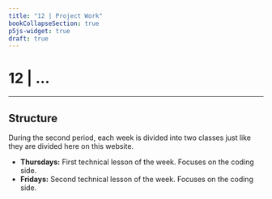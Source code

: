 ```yaml
---
title: "12 | Project Work"
bookCollapseSection: true
p5js-widget: true
draft: true
---
```


# 12 | ...

---

## Structure

During the second period, each week is divided into two classes just like they are divided here on this website.

- **Thursdays:** First technical lesson of the week. Focuses on the coding side.
- **Fridays:** Second technical lesson of the week. Focuses on the coding side.